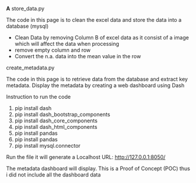 **A**
store_data.py

The code in this page is to clean the excel data and store the data into a database (mysql)

- Clean Data by removing Column B of excel data as it consist of a image which will affect the data when processing
- remove empty column and row
- Convert the n.a. data into the mean value in the row 

create_metadata.py

The code in this page is to retrieve data from the database and extract key metadata. Display the metadata by creating a web dashboard using Dash

Instruction to run the code
1) pip install dash
2) pip install dash_bootstrap_components
3) pip install dash_core_components
4) pip install dash_html_components
5) pip install pandas
6) pip install pandas
7) pip install mysql.connector

Run the file it will generate a Localhost URL: http://127.0.0.1:8050/

The metadata dashboard will display. This is a Proof of Concept (POC) thus i did not include all the dashboard data

